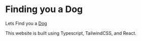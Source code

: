 # Finding you a Dog

Lets Find you a [Dog](vedda121.github.io/find-my-dog/)

This website is built using Typescript, TailwindCSS, and React.

